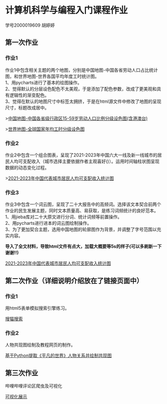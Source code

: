 <h1>计算机科学与编程入门课程作业</h1>
<p>学号2000019609 胡婷婷</p>
<h2>第一次作业</h2>
<h3>作业1</h3>
<p>作业1中包含相关主题的两个地图，分别是中国地图-中国各省劳动人口占比统计图，和世界地图-世界各国平均年度工时统计图。<br>1、用pycharts进行了基本的绘图操作。<br>2、觉得默认的分层设色配色不太美观，于是添加了配色参数，改成了更美观和具有逻辑性的渐变配色。<br>3、觉得在默认的地图尺寸中标签太拥挤，于是在html源文件中修改了地图的呈现尺寸，标题改成居中。</p>
<p>><a href="https://hutingting20021120.github.io/laborforce.html">中国地图-中国各省级行政区15-59岁劳动人口比例分级设色图(含港澳台)</a></p>
<p>><a href="https://hutingting20021120.github.io/annualworkinghours.html">世界地图-全球国家年均工时分级设色图</a></p>
<h3>作业2</h3>
<p>作业2中包含一个组合图表，呈现了2021-2023年中国六大一线及新一线城市的居民人均可支配收入（城市选择主要依据作者主观喜好()）。运用时间轴柱状图呈现数据的动态变化过程。</p>
<p>><a href="https://hutingting20021120.github.io/perincome.html">2021-2023年中国代表城市居民人均可支配收入统计图</a></p>
<h3>作业3</h3>
<p>作业3中包含一个词云图，呈现了二十大报告中的高频词。选择该文本契合前两个作业的民生发展主题，同时文本质量高、易获取，是练习词频统计的良好范本。<br>1、用jieba库对二十大原文进行分词、统计词频等前置操作。<br>2、用pycharts进行进本的词云图绘制操作。<br>3、为了更加契合主题，选用中国地图的轮廓图作为背景，并调整了字号范围以充实内容。</p>
<p><strong>导入了全文材料，导致html文件有点大，加载大概要等5s的样子(可以多刷新一下谢谢!!)</strong></p>
<p><a href="https://hutingting20021120.github.io/wordcloudofmeeting.html">2021-2023年中国代表城市居民人均可支配收入统计图</a></p>
<h2>第二次作业（详细说明介绍放在了链接页面中）</h2>
<h3>作业1</h3>
<p>用html5表单模拟搜索引擎练习。</p>
<p><a href="https://hutingting20021120.github.io/somao/somao.html">搜猫搜索</a></p>
<h3>作业2</h3>
<p>人物共现图绘制及教程网页的制作。</p>
<p><a href="https://hutingting20021120.github.io/normalworld/normalworld.html">基于Python提取《平凡的世界》人物关系并绘制共现图</a></p>
<h2>第三次作业</h2>
<p>哔哩哔哩评论区爬虫及可视化</p>
<a href="https://hutingting20021120.github.io/bilibili_comment_crawl/web/index.html">可视化展示</a>
